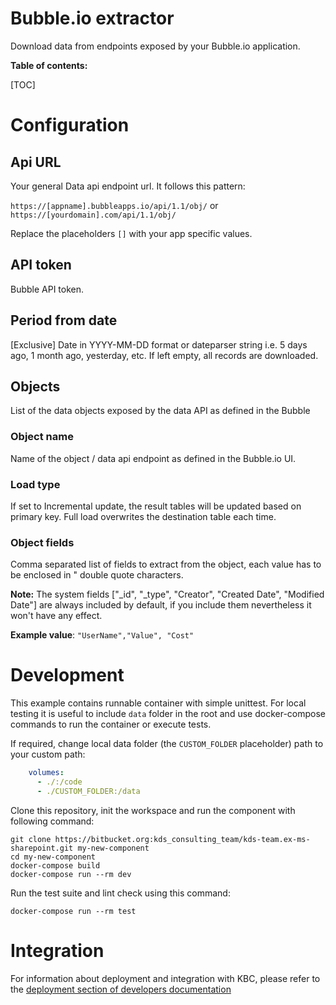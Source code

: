 # Bubble.io extractor

Download data from endpoints exposed by your Bubble.io application.

**Table of contents:**  
  
[TOC]

# Configuration
 
## Api URL

Your general Data api endpoint url. It follows this pattern:
 
`https://[appname].bubbleapps.io/api/1.1/obj/` or `https://[yourdomain].com/api/1.1/obj/`

Replace the placeholders  `[]` with your app specific values.

## API token

Bubble API token.

## Period from date

[Exclusive] Date in YYYY-MM-DD format or dateparser string i.e. 5 days ago, 1 month ago, yesterday, etc. 
If left empty, all records are downloaded.

## Objects

List of the data objects exposed by the data API as defined in the Bubble

### Object name

Name of the object / data api endpoint as defined in the Bubble.io UI.

### Load type

If set to Incremental update, the result tables will be updated based on primary key. 
Full load overwrites the destination table each time.

### Object fields

Comma separated list of fields to extract from the object, each value has to be enclosed in " double quote characters. 

**Note:** The system fields ["_id", "_type", "Creator", "Created Date", "Modified Date"] are always included by default, 
if you include them nevertheless it won't have any effect.

**Example value**: `"UserName","Value", "Cost"`

 
# Development
 
This example contains runnable container with simple unittest. For local testing it is useful to include `data` folder in the root
and use docker-compose commands to run the container or execute tests. 

If required, change local data folder (the `CUSTOM_FOLDER` placeholder) path to your custom path:
```yaml
    volumes:
      - ./:/code
      - ./CUSTOM_FOLDER:/data
```

Clone this repository, init the workspace and run the component with following command:

```
git clone https://bitbucket.org:kds_consulting_team/kds-team.ex-ms-sharepoint.git my-new-component
cd my-new-component
docker-compose build
docker-compose run --rm dev
```

Run the test suite and lint check using this command:

```
docker-compose run --rm test
```

# Integration

For information about deployment and integration with KBC, please refer to the [deployment section of developers documentation](https://developers.keboola.com/extend/component/deployment/) 